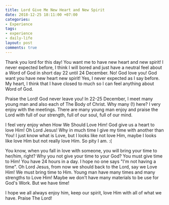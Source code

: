 ```yaml
---
title: Lord Give Me New Heart and New Spirit
date: 2018-12-25 18:11:00 +07:00
categories:
- Experience
tags:
- experience
- daily-life
layout: post
comments: true
---
```


Thank you lord for this day! You want me to have new heart and new spirit! I never expected before, I think I will bored and just have a neutral feel about a Word of God in short day 22 until 24 December. No! God love you! God want you have new heart new spirit! Yes, I never expected as I say before. My heart, I think that I have closed to much so I can feel anything about Word of God.

<!--more-->

Praise the Lord! God never leave you! In 22-25 December, I meet many young man and also each of The Body of Christ. Why many (!) here? I very enjoy with the meetings. There are many young man enjoy and praise the Lord with full of our strength, full of our soul, full of our mind.

I feel very enjoy when How We Should Love Him! God give us a heart to love Him! Oh Lord Jesus! Why in much time I give my time with another than You! I just know what is Love, but I looks like not love Him, maybe I looks like love Him but not really love Him. So pity I am. :(

You know, when you fall in love with someone, you will bring your time to her/him, right? Why you not give your time to your God? You must give time to Him! You have 24 hours in a day. I hope no one says "I'm not having a time". Oh Lord Jesus, from now we should back to the Lord, say we Love Him! We must bring time to Him. Young man have many times and many strengths to Love Him! Maybe we don't have many materials to be use for God's Work. But we have time!

I hope we all always enjoy him, keep our spirit, love Him with all of what we have. Praise The Lord!
